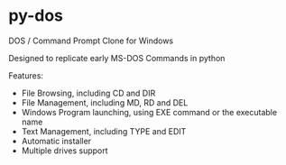 # py-dos
DOS / Command Prompt Clone for Windows

Designed to replicate early MS-DOS Commands in python

Features:
* File Browsing, including CD and DIR
* File Management, including MD, RD and DEL
* Windows Program launching, using EXE command or the executable name
* Text Management, including TYPE and EDIT
* Automatic installer
* Multiple drives support
